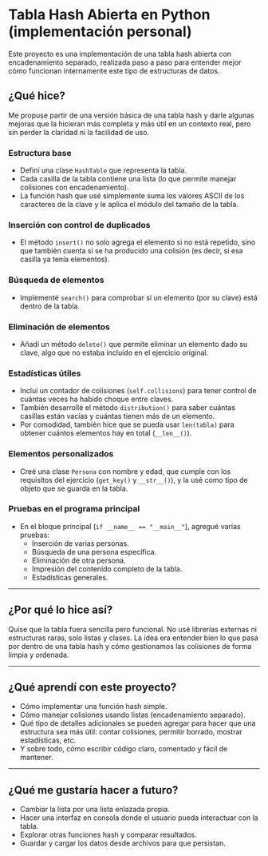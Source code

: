 # Tabla Hash Abierta en Python (implementación personal)

Este proyecto es una implementación de una tabla hash abierta con encadenamiento separado, realizada paso a paso para entender mejor cómo funcionan internamente este tipo de estructuras de datos.

## ¿Qué hice?

Me propuse partir de una versión básica de una tabla hash y darle algunas mejoras que la hicieran más completa y más útil en un contexto real, pero sin perder la claridad ni la facilidad de uso.

### Estructura base
- Definí una clase `HashTable` que representa la tabla.
- Cada casilla de la tabla contiene una lista (lo que permite manejar colisiones con encadenamiento).
- La función hash que usé simplemente suma los valores ASCII de los caracteres de la clave y le aplica el módulo del tamaño de la tabla.

### Inserción con control de duplicados
- El método `insert()` no solo agrega el elemento si no está repetido, sino que también cuenta si se ha producido una colisión (es decir, si esa casilla ya tenía elementos).

### Búsqueda de elementos
- Implementé `search()` para comprobar si un elemento (por su clave) está dentro de la tabla.

### Eliminación de elementos
- Añadí un método `delete()` que permite eliminar un elemento dado su clave, algo que no estaba incluido en el ejercicio original.

### Estadísticas útiles
- Incluí un contador de colisiones (`self.collisions`) para tener control de cuántas veces ha habido choque entre claves.
- También desarrollé el método `distribution()` para saber cuántas casillas están vacías y cuántas tienen más de un elemento.
- Por comodidad, también hice que se pueda usar `len(tabla)` para obtener cuántos elementos hay en total (`__len__()`).

### Elementos personalizados
- Creé una clase `Persona` con nombre y edad, que cumple con los requisitos del ejercicio (`get_key()` y `__str__()`), y la usé como tipo de objeto que se guarda en la tabla.

### Pruebas en el programa principal
- En el bloque principal (`if __name__ == "__main__"`), agregué varias pruebas:
  - Inserción de varias personas.
  - Búsqueda de una persona específica.
  - Eliminación de otra persona.
  - Impresión del contenido completo de la tabla.
  - Estadísticas generales.

---

## ¿Por qué lo hice así?

Quise que la tabla fuera sencilla pero funcional. No usé librerías externas ni estructuras raras, solo listas y clases. La idea era entender bien lo que pasa por dentro de una tabla hash y cómo gestionamos las colisiones de forma limpia y ordenada.

---

## ¿Qué aprendí con este proyecto?

- Cómo implementar una función hash simple.
- Cómo manejar colisiones usando listas (encadenamiento separado).
- Qué tipo de detalles adicionales se pueden agregar para hacer que una estructura sea más útil: contar colisiones, permitir borrado, mostrar estadísticas, etc.
- Y sobre todo, cómo escribir código claro, comentado y fácil de mantener.

---

## ¿Qué me gustaría hacer a futuro?

- Cambiar la lista por una lista enlazada propia.
- Hacer una interfaz en consola donde el usuario pueda interactuar con la tabla.
- Explorar otras funciones hash y comparar resultados.
- Guardar y cargar los datos desde archivos para que persistan.

